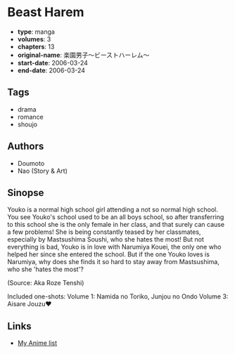# Beast Harem

-   **type**: manga
-   **volumes**: 3
-   **chapters**: 13
-   **original-name**: 楽園男子～ビーストハーレム～
-   **start-date**: 2006-03-24
-   **end-date**: 2006-03-24

## Tags

-   drama
-   romance
-   shoujo

## Authors

-   Doumoto
-   Nao (Story & Art)

## Sinopse

Youko is a normal high school girl attending a not so normal high school. You see Youko's school used to be an all boys school, so after transferring to this school she is the only female in her class, and that surely can cause a few problems! She is being constantly teased by her classmates, especially by Mastsushima Soushi, who she hates the most! But not everything is bad, Youko is in love with Narumiya Kouei, the only one who helped her since she entered the school. But if the one Youko loves is Narumiya, why does she finds it so hard to stay away from Mastsushima, who she 'hates the most'?

(Source: Aka Roze Tenshi)

Included one-shots:
Volume 1: Namida no Toriko, Junjou no Ondo
Volume 3: Aisare Jouzu♥

## Links

-   [My Anime list](https://myanimelist.net/manga/5182/Beast_Harem)
